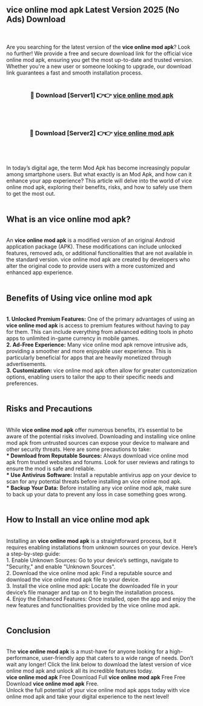 ## vice online mod apk Latest Version 2025 (No Ads) Download
<br><br>
Are you searching for the latest version of the <strong>vice online mod apk</strong>? Look no further! We provide a free and secure download link for the official vice online mod apk, ensuring you get the most up-to-date and trusted version. Whether you're a new user or someone looking to upgrade, our download link guarantees a fast and smooth installation process.
<br>
<br>
<div align="center">
<h3>🔴 Download [Server1] 👉👉 <a href="https://modyolo.store/vice_online_mod_apk">vice online mod apk</a></h3><br>
<br>
<h3>🔴 Download [Server2] 👉👉 <a href="https://modyolo.store/vice_online_mod_apk">vice online mod apk</a></h3><br>
</div>
<br>
<br>
In today’s digital age, the term Mod Apk has become increasingly popular among smartphone users. But what exactly is an Mod Apk, and how can it enhance your app experience? This article will delve into the world of vice online mod apk, exploring their benefits, risks, and how to safely use them to get the most out.
<br>
<br>
<h2>What is an vice online mod apk?</h2>
<br>
An <strong>vice online mod apk</strong> is a modified version of an original Android application package (APK). These modifications can include unlocked features, removed ads, or additional functionalities that are not available in the standard version. vice online mod apk are created by developers who alter the original code to provide users with a more customized and enhanced app experience.
<br>
<br>
<h2>Benefits of Using vice online mod apk</h2>
<br>
<strong> 1. Unlocked Premium Features:</strong> One of the primary advantages of using an <strong>vice online mod apk</strong> is access to premium features without having to pay for them. This can include everything from advanced editing tools in photo apps to unlimited in-game currency in mobile games.
<br>
<strong> 2. Ad-Free Experience:</strong> Many vice online mod apk remove intrusive ads, providing a smoother and more enjoyable user experience. This is particularly beneficial for apps that are heavily monetized through advertisements.
<br>
<strong> 3. Customization:</strong> vice online mod apk often allow for greater customization options, enabling users to tailor the app to their specific needs and preferences.
<br>
<br>
<h2>Risks and Precautions</h2>
<br>
While <strong>vice online mod apk</strong> offer numerous benefits, it’s essential to be aware of the potential risks involved. Downloading and installing vice online mod apk from untrusted sources can expose your device to malware and other security threats. Here are some precautions to take:
<br>
<strong> * Download from Reputable Sources:</strong> Always download vice online mod apk from trusted websites and forums. Look for user reviews and ratings to ensure the mod is safe and reliable.
<br>
<strong> * Use Antivirus Software:</strong> Install a reputable antivirus app on your device to scan for any potential threats before installing an vice online mod apk.
<br>
<strong> * Backup Your Data:</strong> Before installing any vice online mod apk, make sure to back up your data to prevent any loss in case something goes wrong.
<br>
<br>
<h2>How to Install an vice online mod apk</h2>
<br>
Installing an <strong>vice online mod apk</strong> is a straightforward process, but it requires enabling installations from unknown sources on your device. Here’s a step-by-step guide:
<br>
 1. Enable Unknown Sources: Go to your device’s settings, navigate to "Security," and enable "Unknown Sources".
<br>
 2. Download the vice online mod apk: Find a reputable source and download the vice online mod apk file to your device.
<br>
 3. Install the vice online mod apk: Locate the downloaded file in your device’s file manager and tap on it to begin the installation process.
<br>
 4. Enjoy the Enhanced Features: Once installed, open the app and enjoy the new features and functionalities provided by the vice online mod apk.
<br>
<br>
<h2><strong>Conclusion</strong></h2>
<br>
The <strong>vice online mod apk</strong> is a must-have for anyone looking for a high-performance, user-friendly app that caters to a wide range of needs. Don’t wait any longer! Click the link below to download the latest version of vice online mod apk and unlock all its incredible features today.
<br>
<strong>vice online mod apk</strong> Free Download Full <strong>vice online mod apk</strong> Free Free Download <strong>vice online mod apk</strong> Free.
<br>
Unlock the full potential of your vice online mod apk apps today with vice online mod apk and take your digital experience to the next level!

